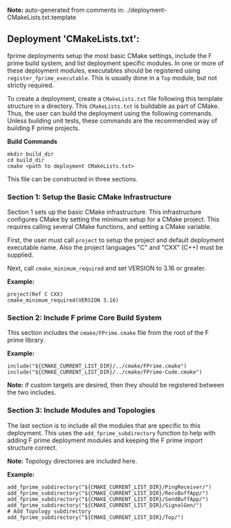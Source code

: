 **Note:** auto-generated from comments in: ./deployment-CMakeLists.txt.template

## Deployment 'CMakeLists.txt':

fprime deployments setup the most basic CMake settings, include the F prime build system, and
list deployment specific modules. In one or more of these deployment modules, executables should
be registered using `register_fprime_executable`. This is usually done in a `Top` module, but not
strictly required.

To create a deployment, create a `CMakeLists.txt` file following this template structure in a
directory. This `CMakeLists.txt` is buildable as part of CMake. Thus, the user can build the
deployment using the following commands. Unless building unit tests, these commands are the
recommended way of building F prime projects.

**Build Commands**
```
mkdir build_dir
cd build_dir
cmake <path to deployment CMakeLists.txt>
```

This file can be constructed in three sections.

### Section 1: Setup the Basic CMake Infrastructure ###

Section 1 sets up the basic CMake infrastructure. This infrastructure configures CMake by setting
the minimum setup for a CMake project. This requires calling several CMake functions, and setting
a CMake variable.

First, the user must call `project` to setup the project and default deployment executable name.
Also the project languages "C" and "CXX" (C++) must be supplied.

Next, call `cmake_minimum_required` and set VERSION to 3.16 or greater.

**Example:**
```
project(Ref C CXX)
cmake_minimum_required(VERSION 3.16)
```

### Section 2: Include F prime Core Build System

This section includes the `cmake/FPrime.cmake` file from the root of the F prime library.

**Example:**
```
include("${CMAKE_CURRENT_LIST_DIR}/../cmake/FPrime.cmake")
include("${CMAKE_CURRENT_LIST_DIR}/../cmake/FPrime-Code.cmake")
```
**Note:** if custom targets are desired, then they should be registered between the two includes.

### Section 3: Include Modules and Topologies

The last section is to include all the modules that are specific to this deployment. This uses
the `add_fprime_subdirectory` function to help with adding F prime deployment modules and
keeping the F prime import structure correct.

**Note:** Topology directories are included here.

**Example:**
```
add_fprime_subdirectory("${CMAKE_CURRENT_LIST_DIR}/PingReceiver/")
add_fprime_subdirectory("${CMAKE_CURRENT_LIST_DIR}/RecvBuffApp/")
add_fprime_subdirectory("${CMAKE_CURRENT_LIST_DIR}/SendBuffApp/")
add_fprime_subdirectory("${CMAKE_CURRENT_LIST_DIR}/SignalGen/")
# Add Topology subdirectory
add_fprime_subdirectory("${CMAKE_CURRENT_LIST_DIR}/Top/")
```


